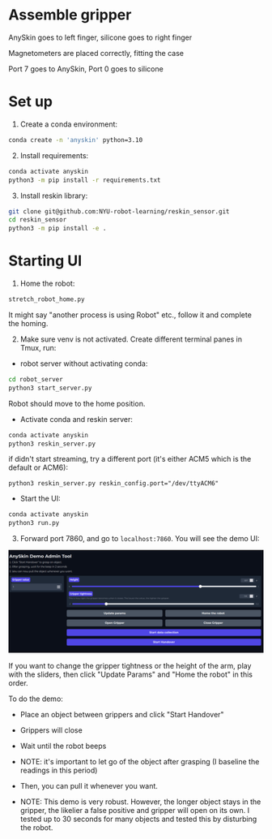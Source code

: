 # Assemble gripper

AnySkin goes to left finger, silicone goes to right finger

Magnetometers are placed correctly, fitting the case

Port 7 goes to AnySkin, Port 0 goes to silicone

# Set up

1. Create a conda environment:

```bash
conda create -n 'anyskin' python=3.10 
```

2. Install requirements:

```bash
conda activate anyskin
python3 -m pip install -r requirements.txt
```

3. Install reskin library:

```bash
git clone git@github.com:NYU-robot-learning/reskin_sensor.git
cd reskin_sensor
python3 -m pip install -e .
```


# Starting UI

1. Home the robot:

```bash
stretch_robot_home.py
```

It might say "another process is using Robot" etc., follow it and complete the homing.

2. Make sure venv is not activated. Create different terminal panes in Tmux, run:
	
- robot server without activating conda:
```bash
cd robot_server
python3 start_server.py
```
Robot should move to the home position.
- Activate conda and reskin server:
```bash
conda activate anyskin
python3 reskin_server.py
```
if didn't start streaming, try a different port (it's either ACM5 which is the default or ACM6):
```
python3 reskin_server.py reskin_config.port="/dev/ttyACM6"
```
- Start the UI:
```bash
conda activate anyskin
python3 run.py
```

3. Forward port 7860, and go to `localhost:7860`. You will see the demo UI:

![](./ui.png)

If you want to change the gripper tightness or the height of the arm, play with the sliders, then click "Update Params" and "Home the robot" in this order.

To do the demo:
- Place an object between grippers and click "Start Handover"
- Grippers will close 
- Wait until the robot beeps
- NOTE: it's important to let go of the object after grasping (I baseline the readings in this period)

- Then, you can pull it whenever you want. 
- NOTE: This demo is very robust. However, the longer object stays in the gripper, the likelier a false positive and gripper will open on its own. I tested up to 30 seconds for many objects and tested this by disturbing the robot.

